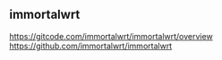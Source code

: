 
## immortalwrt

https://gitcode.com/immortalwrt/immortalwrt/overview
https://github.com/immortalwrt/immortalwrt


